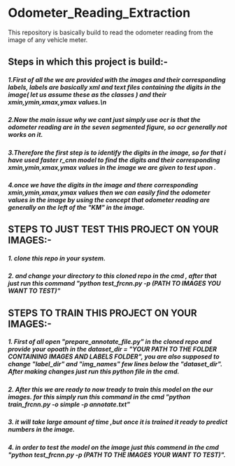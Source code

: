 # Odometer_Reading_Extraction
This repository is basically build to read the odometer reading from the image of any vehicle meter. 
## Steps in which this project is build:-
##### 1.First of all the we are provided with the images and their corresponding labels, labels are basically xml and text files containing the digits in the image( let us assume these as the classes ) and their xmin,ymin,xmax,ymax values.\n
##### 2.Now the main issue why we cant just simply use ocr is that the odometer reading are in the seven segmented figure, so ocr generally not works on it.
##### 3.Therefore the first step is to identify the digits in the image, so for that i have used faster r_cnn model to find the digits and their corresponding xmin,ymin,xmax,ymax values in the image we are given to test upon .
##### 4.once we have the digits in the image and there corresponding xmin,ymin,xmax,ymax values then we can easily find the odometer values in the image by using the concept that odometer reading are generally on the left of the "KM" in the image.
## STEPS TO JUST TEST THIS PROJECT ON YOUR IMAGES:-
##### 1. clone this repo in your system.
##### 2. and change your directory to this cloned repo in the cmd , after that just run this command "python test_frcnn.py -p (PATH TO IMAGES YOU WANT TO TEST)"
## STEPS TO TRAIN THIS PROJECT ON YOUR IMAGES:-
##### 1. First of all open "prepare_annotate_file.py" in the cloned repo and provide your opoath in the dataset_dir = "YOUR PATH TO THE FOLDER CONTAINING IMAGES AND LABELS FOLDER", you are also supposed to change "label_dir" and "img_names" few lines below the "dataset_dir". After making changes just run this python file in the cmd.
##### 2. After this we are ready to now tready to train this model on the our images. for this simply run this command in the cmd "python train_frcnn.py -o simple -p annotate.txt"
##### 3. it will take large amount of time ,but once it is trained it ready to predict numbers in the image.
##### 4. in order to test the model on the image just this commend in the cmd "python test_frcnn.py -p (PATH TO THE IMAGES YOUR WANT TO TEST)".

